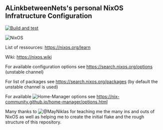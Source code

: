 ## ALinkbetweenNets's personal NixOS Infratructure Configuration

[![Build and test](https://build.lounge.rocks/api/badges/23/status.svg)](https://build.lounge.rocks/repos/23)

![NixOS](https://nixos.org)

List of ressources: https://nixos.org/learn

Wiki: https://nixos.wiki

For available configuration options see https://search.nixos.org/options (unstable channel)

For list of packages see https://search.nixos.org/packages (by default the unstable channel is used)

For available ![Home-Manager](https://nixos.wiki/wiki/Home_Manager) options see https://nix-community.github.io/home-manager/options.html

Many thanks to ![@MayNiklas](https://github.com/MayNiklas) for teaching me the many ins and outs of NixOS as well as helping me to create the initial flake and the rough structure of this repository.
